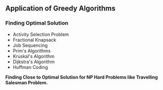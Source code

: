 ## Application of Greedy Algorithms

<h3><b>Finding Optimal Solution</b></h3>

- Activity Selection Problem
- Fractional Knapsack
- Job Sequencing
- Prim's Algorithms
- Kruskal's Algorithm
- Dijkstra's Algorithm
- Huffman Coding

<b>Finding Close to Optimal Solution for NP Hard Problems like Travelling Salesman Problem.</b>
